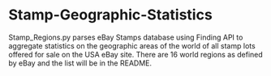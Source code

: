 # Stamp-Geographic-Statistics
Stamp_Regions.py parses eBay Stamps database using Finding API to aggregate statistics on the geographic areas of the world of all stamp lots offered for sale on the USA eBay site. There are 16 world regions as defined by eBay and the list will be in the README.
